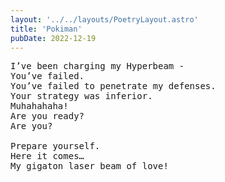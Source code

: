 ```yaml
---
layout: '../../layouts/PoetryLayout.astro'
title: 'Pokiman'
pubDate: 2022-12-19
---
```


<pre>
I’ve been charging my Hyperbeam -
You’ve failed.
You’ve failed to penetrate my defenses.
Your strategy was inferior.
Muhahahaha!
Are you ready?
Are you?

Prepare yourself.
Here it comes…
My gigaton laser beam of love!
</pre>